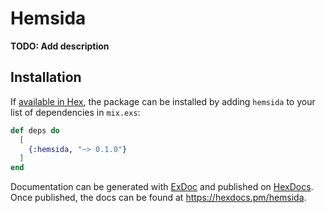 # Hemsida

**TODO: Add description**

## Installation

If [available in Hex](https://hex.pm/docs/publish), the package can be installed
by adding `hemsida` to your list of dependencies in `mix.exs`:

```elixir
def deps do
  [
    {:hemsida, "~> 0.1.0"}
  ]
end
```

Documentation can be generated with [ExDoc](https://github.com/elixir-lang/ex_doc)
and published on [HexDocs](https://hexdocs.pm). Once published, the docs can
be found at <https://hexdocs.pm/hemsida>.

